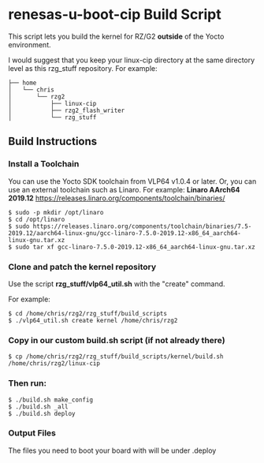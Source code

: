 # renesas-u-boot-cip Build Script

This script lets you build the kernel for RZ/G2 **outside** of the Yocto environment.

I would suggest that you keep your linux-cip directory at the same directory level as this rzg_stuff repository.
For example:
```
├── home
│   └── chris
│       └── rzg2
│           ├── linux-cip
│           ├── rzg2_flash_writer
│           └── rzg_stuff

```


## Build Instructions

### Install a Toolchain
You can use the Yocto SDK toolchain from VLP64 v1.0.4 or later.
Or, you can use an external toolchain such as Linaro.
For example:
    **Linaro AArch64 2019.12**
     https://releases.linaro.org/components/toolchain/binaries/
```
$ sudo -p mkdir /opt/linaro
$ cd /opt/linaro
$ sudo https://releases.linaro.org/components/toolchain/binaries/7.5-2019.12/aarch64-linux-gnu/gcc-linaro-7.5.0-2019.12-x86_64_aarch64-linux-gnu.tar.xz
$ sudo tar xf gcc-linaro-7.5.0-2019.12-x86_64_aarch64-linux-gnu.tar.xz
```

### Clone and patch the kernel repository
Use the script **rzg_stuff/vlp64_util.sh** with the "create" command.

For example:
```
$ cd /home/chris/rzg2/rzg_stuff/build_scripts
$ ./vlp64_util.sh create kernel /home/chris/rzg2
```
### Copy in our custom build.sh script (if not already there)
```
$ cp /home/chris/rzg2/rzg_stuff/build_scripts/kernel/build.sh  /home/chris/rzg2/linux-cip
```

### Then run:
```
$ ./build.sh make_config
$ ./build.sh _all
$ ./build.sh deploy
```

### Output Files
The files you need to boot your board with will be under .deploy
